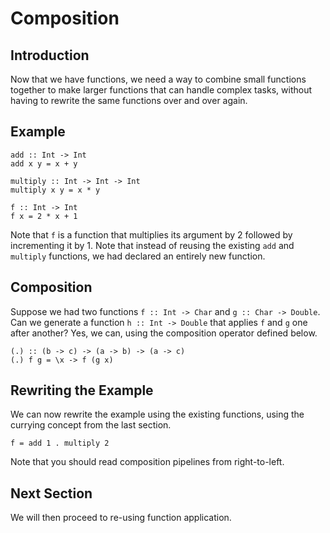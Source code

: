 # Composition

## Introduction

Now that we have functions, we need a way to combine small functions together to make larger functions that can handle complex tasks, without having to rewrite the same functions over and over again.

## Example

```eta
add :: Int -> Int
add x y = x + y

multiply :: Int -> Int -> Int
multiply x y = x * y

f :: Int -> Int
f x = 2 * x + 1
```

Note that `f` is a function that multiplies its argument by 2 followed by incrementing it by 1. Note that instead of reusing the existing `add` and `multiply` functions, we had declared an entirely new function.

## Composition

Suppose we had two functions `f :: Int -> Char` and `g :: Char -> Double`. Can we generate a function `h :: Int -> Double` that applies `f` and `g` one after another? Yes, we can, using the composition operator defined below.



```eta
(.) :: (b -> c) -> (a -> b) -> (a -> c)
(.) f g = \x -> f (g x)
```

## Rewriting the Example

We can now rewrite the example using the existing functions, using the currying concept from the last section.



```eta
f = add 1 . multiply 2
```

Note that you should read composition pipelines from right-to-left.

## Next Section

We will then proceed to re-using function application.
